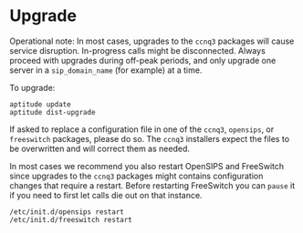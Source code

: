 Upgrade
=======

Operational note: In most cases, upgrades to the `ccnq3` packages will cause service disruption. In-progress calls might be disconnected. Always proceed with upgrades during off-peak periods, and only upgrade one server in a `sip_domain_name` (for example) at a time.

To upgrade:

    aptitude update
    aptitude dist-upgrade

If asked to replace a configuration file in one of the `ccnq3`, `opensips`, or `freeswitch` packages, please do so. The `ccnq3` installers expect the files to be overwritten and will correct them as needed.

In most cases we recommend you also restart OpenSIPS and FreeSwitch since upgrades to the `ccnq3` packages might contains configuration changes that require a restart. Before restarting FreeSwitch you can `pause` it if you need to first let calls die out on that instance.

    /etc/init.d/opensips restart
    /etc/init.d/freeswitch restart
